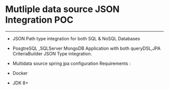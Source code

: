 # Mutliple data source JSON Integration POC
---
- JSON Path type integration for both SQL & NoSQL Databases
- PosgtreSQL ,SQLServer MongoDB Application with both queryDSL,JPA CriteriaBuilder JSON Type integration. 
- Multidata source spring jpa configuration
Requirements : 

- Docker
- JDK 8+
